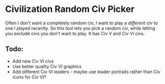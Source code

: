 # Civilization Random Civ Picker

Often I don't want a completely random civ, I want to play a *different* civ to one I played recently. So this tool lets you pick a random civ, while letting you exclude civs you don't want to play. It has Civ V and Civ VI civs.

## Todo:
* Add new Civ VI civs
* Use better quality Civ VI graphics
* Add different Civ VI leaders - maybe use leader portraits rather than Civ icons for Civ VI?
